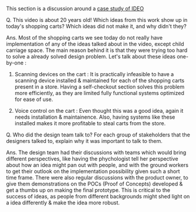 This section is a discussion around a [case study of IDEO](https://www.youtube.com/watch?v=2Dtrkrz0yoU)

Q. This video is about 20 years old! Which ideas from this work show up in today's shopping carts? Which ideas did not make it,
and why didn't they?

Ans. Most of the shopping carts we see today do not really have implementation of any of the ideas talked about in the video, except child carriage space. 
The main reason behind it is that they were trying too hard to solve a already solved design problem. Let's talk about these ideas one-by-one :
1. Scanning devices on the cart : It is practically infeasible to have a scanning device installed & maintained for each of the shopping carts present in a store.
Having a self-checkout section solves this problem more efficiently, as they are limited fully functional systems optimized for ease of use.

2. Voice control on the cart : Even thought this was a good idea, again it needs installation & maintainence. Also, having systems like these installed
makes it more profitable to steal carts from the store.

Q. Who did the design team talk to? For each group of stakeholders that the designers talked to, explain why it was important to talk to them.

Ans. The design team had their discussions with teams which would bring different perspectives, like having the phychologist tell her perspective
about how an idea might pan out with people, and with the ground workers to get their outlook on the implementation possibility given such a short
time frame. There were also regular discussions with the product owner, to give them demonstrations on the POCs (Proof of Concepts) developed & get a
thumbs up on making the final prototype.
This is critical to the success of ideas, as people from different backgrounds might shed light on a idea differently & make the idea more robust.
